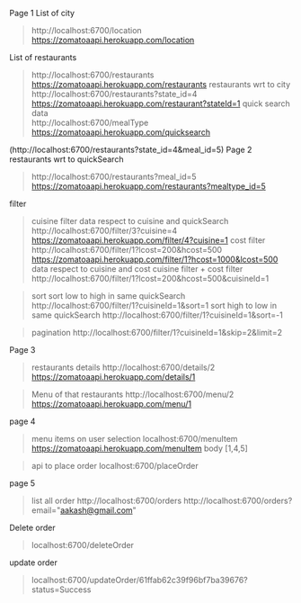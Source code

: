 Page 1
List of city
> http://localhost:6700/location
> https://zomatoaapi.herokuapp.com/location

List of restaurants 
> http://localhost:6700/restaurants
> https://zomatoaapi.herokuapp.com/restaurants
restaurants wrt to city 
> http://localhost:6700/restaurants?state_id=4
> https://zomatoaapi.herokuapp.com/restaurant?stateId=1
quick search data  
> http://localhost:6700/mealType
> https://zomatoaapi.herokuapp.com/quicksearch

(http://localhost:6700/restaurants?state_id=4&meal_id=5)
Page 2
restaurants wrt to quickSearch 
> http://localhost:6700/restaurants?meal_id=5
> https://zomatoaapi.herokuapp.com/restaurants?mealtype_id=5


filter
> cuisine filter
  data respect to cuisine and quickSearch 
  > http://localhost:6700/filter/3?cuisine=4
  > https://zomatoaapi.herokuapp.com/filter/4?cuisine=1
> cost filter
  > http://localhost:6700/filter/1?lcost=200&hcost=500
  > https://zomatoaapi.herokuapp.com/filter/1?hcost=1000&lcost=500
 data respect to cuisine and cost 
> cuisine filter + cost filter 
  > http://localhost:6700/filter/1?lcost=200&hcost=500&cuisineId=1

> sort
    sort low to high in same quickSearch
    http://localhost:6700/filter/1?cuisineId=1&sort=1
    sort high to low in same quickSearch
    http://localhost:6700/filter/1?cuisineId=1&sort=-1

> pagination
   > http://localhost:6700/filter/1?cuisineId=1&skip=2&limit=2


Page 3
> restaurants details
> http://localhost:6700/details/2
> https://zomatoaapi.herokuapp.com/details/1

> Menu of that restaurants
> http://localhost:6700/menu/2
> https://zomatoaapi.herokuapp.com/menu/1


page 4
> menu items on user selection
  > localhost:6700/menuItem
  > https://zomatoaapi.herokuapp.com/menuItem
  > body [1,4,5]

> api to place order
  > localhost:6700/placeOrder

page 5
> list all order
  > http://localhost:6700/orders
  > http://localhost:6700/orders?email="aakash@gmail.com"

Delete order 
> localhost:6700/deleteOrder
 

 update order
 > localhost:6700/updateOrder/61ffab62c39f96bf7ba39676?status=Success